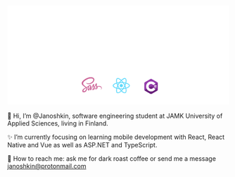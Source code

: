 <img src="banner.svg">



👋 
Hi, I’m @Janoshkin, software engineering student at JAMK University of Applied Sciences, living in Finland.
  
:sparkles:
I’m currently focusing on learning mobile development with React, React Native and Vue as well as ASP.NET and TypeScript.

:speech_balloon:
How to reach me: ask me for dark roast coffee or send me a message janoshkin@protonmail.com

<!---
Janoshkin/Janoshkin is a ✨ special ✨ repository because its `README.md` (this file) appears on your GitHub profile.
You can click the Preview link to take a look at your changes.
--->
